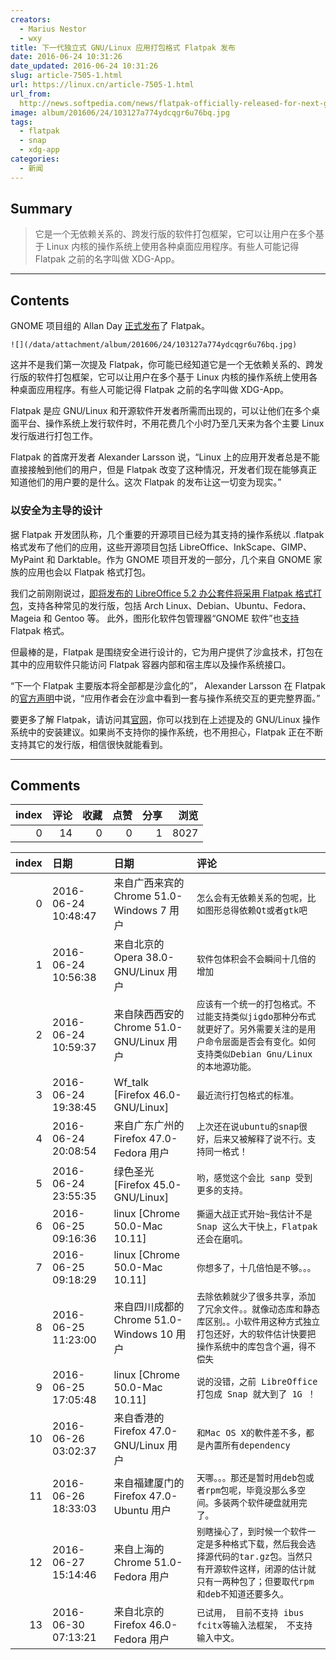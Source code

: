 ```yaml
---
creators:
  - Marius Nestor
  - wxy
title: 下一代独立式 GNU/Linux 应用打包格式 Flatpak 发布
date: 2016-06-24 10:31:26
date_updated: 2016-06-24 10:31:26
slug: article-7505-1.html
url: https://linux.cn/article-7505-1.html
url_from: 
  http://news.softpedia.com/news/flatpak-officially-released-for-next-generation-standalone-gnu-linux-apps-505589.shtml
image: album/201606/24/103127a774ydcqgr6u76bq.jpg
tags:
  - flatpak
  - snap
  - xdg-app
categories:
  - 新闻
---
```


## Summary

> 它是一个无依赖关系的、跨发行版的软件打包框架，它可以让用户在多个基于 Linux 内核的操作系统上使用各种桌面应用程序。有些人可能记得 Flatpak 之前的名字叫做 XDG-App。

***

<!-- more -->

## Contents

GNOME 项目组的 Allan Day [正式发布](http://flatpak.org/press/2016-06-21-flatpak-released.html)了 Flatpak。

`![](/data/attachment/album/201606/24/103127a774ydcqgr6u76bq.jpg)`

这并不是我们第一次提及 Flatpak，你可能已经知道它是一个无依赖关系的、跨发行版的软件打包框架，它可以让用户在多个基于 Linux 内核的操作系统上使用各种桌面应用程序。有些人可能记得 Flatpak 之前的名字叫做 XDG-App。

Flatpak 是应 GNU/Linux 和开源软件开发者所需而出现的，可以让他们在多个桌面平台、操作系统上发行软件时，不用花费几个小时乃至几天来为各个主要 Linux 发行版进行打包工作。

Flatpak 的首席开发者 Alexander Larsson 说，“Linux 上的应用开发者总是不能直接接触到他们的用户，但是 Flatpak 改变了这种情况，开发者们现在能够真正知道他们的用户要的是什么。这次 Flatpak 的发布让这一切变为现实。”

### 以安全为主导的设计

据 Flatpak 开发团队称，几个重要的开源项目已经为其支持的操作系统以 .flatpak 格式发布了他们的应用，这些开源项目包括 LibreOffice、InkScape、GIMP、MyPaint 和 Darktable。作为 GNOME 项目开发的一部分，几个来自 GNOME 家族的应用也会以 Flatpak 格式打包。

我们之前刚刚说过，[即将发布的 LibreOffice 5.2 办公套件将采用 Flatpak 格式打包](http://news.softpedia.com/news/libreoffice-5-2-beta-now-available-as-a-flatpak-for-common-linux-distributions-504773.shtml)，支持各种常见的发行版，包括 Arch Linux、Debian、Ubuntu、Fedora、Mageia 和 Gentoo 等。 此外，图形化软件包管理器“GNOME 软件”也[支持](http://news.softpedia.com/news/gnome-software-package-manager-has-just-received-support-for-flatpak-packages-504397.shtml) Flatpak 格式。

但最棒的是，Flatpak 是围绕安全进行设计的，它为用户提供了沙盒技术，打包在其中的应用软件只能访问 Flatpak 容器内部和宿主库以及操作系统接口。

“下一个 Flatpak 主要版本将全部都是沙盒化的”， Alexander Larsson 在 Flatpak 的[官方声明](http://flatpak.org/press/2016-06-21-flatpak-released.html)中说，“应用作者会在沙盒中看到一套与操作系统交互的更完整界面。”

要更多了解 Flatpak，请访问其[官网](http://flatpak.org/getting.html)，你可以找到在上述提及的 GNU/Linux 操作系统中的安装建议。如果尚不支持你的操作系统，也不用担心，Flatpak 正在不断支持其它的发行版，相信很快就能看到。

***

## Comments


|   index |   评论 |   收藏 |   点赞 |   分享 |   浏览 |
|--------:|-------:|-------:|-------:|-------:|-------:|
|       0 |     14 |      0 |      0 |      1 |   8027 |

|   index | 日期                | 日期                                       | 评论                                                                                                                                                             |
|--------:|:--------------------|:-------------------------------------------|:-----------------------------------------------------------------------------------------------------------------------------------------------------------------|
|       0 | 2016-06-24 10:48:47 | 来自广西来宾的 Chrome 51.0-Windows 7 用户  | `怎么会有无依赖关系的包呢，比如图形总得依赖Qt或者gtk吧`                                                                                                          |
|       1 | 2016-06-24 10:56:38 | 来自北京的 Opera 38.0-GNU/Linux 用户       | `软件包体积会不会瞬间十几倍的增加`                                                                                                                               |
|       2 | 2016-06-24 10:59:37 | 来自陕西西安的 Chrome 51.0-GNU/Linux 用户  | `应该有一个统一的打包格式。不过能支持类似jigdo那种分布式就更好了。另外需要关注的是用户命令层面是否会有变化。如何支持类似Debian Gnu/Linux的本地源功能。`          |
|       3 | 2016-06-24 19:38:45 | Wf_talk [Firefox 46.0-GNU/Linux]           | `最近流行打包格式的标准。`                                                                                                                                       |
|       4 | 2016-06-24 20:08:54 | 来自广东广州的 Firefox 47.0-Fedora 用户    | `上次还在说ubuntu的snap很好，后来又被解释了说不行。支持同一格式！`                                                                                               |
|       5 | 2016-06-24 23:55:35 | 绿色圣光 [Firefox 45.0-GNU/Linux]          | `哟，感觉这个会比 sanp 受到更多的支持。`                                                                                                                         |
|       6 | 2016-06-25 09:16:36 | linux [Chrome 50.0-Mac 10.11]              | `撕逼大战正式开始~我估计不是 Snap 这么大干快上，Flatpak 还会在磨叽。`                                                                                            |
|       7 | 2016-06-25 09:18:29 | linux [Chrome 50.0-Mac 10.11]              | `你想多了，十几倍怕是不够。。。`                                                                                                                                 |
|       8 | 2016-06-25 11:23:00 | 来自四川成都的 Chrome 51.0-Windows 10 用户 | `去除依赖就少了很多共享，添加了冗余文件。。就像动态库和静态库区别。。小软件用这种方式独立打包还好，大的软件估计快要把操作系统中的库包含个遍，得不偿失`           |
|       9 | 2016-06-25 17:05:48 | linux [Chrome 50.0-Mac 10.11]              | `说的没错，之前 LibreOffice 打包成 Snap 就大到了 1G ！`                                                                                                          |
|      10 | 2016-06-26 03:02:37 | 来自香港的 Firefox 47.0-GNU/Linux 用户     | `和Mac OS X的軟件差不多，都是內置所有dependency`                                                                                                                 |
|      11 | 2016-06-26 18:33:03 | 来自福建厦门的 Firefox 47.0-Ubuntu 用户    | `天哪。。。那还是暂时用deb包或者rpm包呢，毕竟没那么多空间。多装两个软件硬盘就用完了。`                                                                           |
|      12 | 2016-06-27 15:14:46 | 来自上海的 Chrome 51.0-Fedora 用户         | `别瞎操心了，到时候一个软件一定是多种格式下载，然后我会选择源代码的tar.gz包。当然只有开源软件这样，闭源的估计就只有一两种包了；但要取代rpm和deb不知道还要多久。` |
|      13 | 2016-06-30 07:13:21 | 来自北京的 Firefox 46.0-Fedora 用户        | `已试用， 目前不支持 ibus fcitx等输入法框架， 不支持输入中文。`                                                                                                  |
